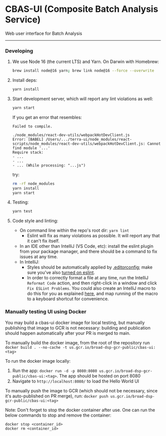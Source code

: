 # CBAS-UI (Composite Batch Analysis Service)

Web user interface for Batch Analysis

------------------------

### Developing

1. We use Node 16 (the current LTS) and Yarn. On Darwin with Homebrew:

    ```sh
    brew install node@16 yarn; brew link node@16 --force --overwrite
    ```
2. Install deps:

    ```sh
    yarn install
    ```
3. Start development server, which will report any lint violations as well:

    ```sh
    yarn start
    ```

    If you get an error that resembles:

    ```
    Failed to compile.

    ./node_modules/react-dev-utils/webpackHotDevClient.js
    Error: [BABEL] /Users/.../terra-ui/node_modules/react-scripts/node_modules/react-dev-utils/webpackHotDevClient.js: Cannot find module '...'
    Require stack:
    - ...
    - ...
    - ... (While processing: "...js")
    ```

    try:

    ```sh
    rm -rf node_modules
    yarn install
    yarn start
    ```
4. Testing:

    ```sh
    yarn test
    ```
5. Code style and linting:
    * On command line within the repo's root dir: `yarn lint`
      * Eslint will fix as many violations as possible. It will report any that it can't fix itself.
    * In an IDE other than IntelliJ (VS Code, etc): install the eslint plugin from your package manager, and there should be a command to fix issues at any time.
    * In IntelliJ:
        * Styles should be automatically applied by [.editorconfig](.editorconfig); make sure you've also [turned on eslint](https://www.jetbrains.com/help/idea/eslint.html#ws_js_eslint_automatic_configuration).
        * In order to correctly format a file at any time, run the IntelliJ `Reformat Code` action, and then right-click in a window and click `Fix ESLint Problems`. You could also create an IntelliJ macro to do this for you as explained [here](https://www.jetbrains.com/help/idea/using-macros-in-the-editor.html#reformat_on_save), and map running of the macro to a keyboard shortcut for convenience.

### Manually testing UI using Docker

You may build a cbas-ui docker image for local testing, but manually publishing that image to GCR is not
necessary: building and publication should happen automatically after your PR is merged to main.

To manually build the docker image, from the root of the repository run `docker build . --no-cache -t us.gcr.io/broad-dsp-gcr-public/cbas-ui:<tag>`

To run the docker image locally:
1. Run the app: `docker run -d -p 8080:8080 us.gcr.io/broad-dsp-gcr-public/cbas-ui:<tag>`. The app should be hosted on port 8080
2. Navigate to `http://localhost:8080/` to load the Hello World UI

To manually push the image to GCR (which should not be necessary, since it's auto-published on PR merge), run: `docker push us.gcr.io/broad-dsp-gcr-public/cbas-ui:<tag>`

Note: Don't forget to stop the docker container after use. One can run the below commands to stop and remove the container:
```
docker stop <container_id>
docker rm <container_id>
```
